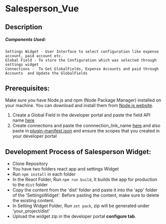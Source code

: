 # Salesperson_Vue

## Description

<p></p>

<p></p>

##### Components Used: 

    Settings Widget - User Interface to select configuration like expense account, paid account etc.
    Global Field - To store the Configuration which was selected through settings widget
    Connections -  To Get GlobalFields, Expense Accounts and paid through Accounts  and Update the GlobalFields 



## Prerequisites:

Make sure you have Node.js and npm (Node Package Manager) installed on your machine. You can download and install them from [Node.js website](https://nodejs.org/).
1. Create a Global Field in the developer portal and paste the field API name [here](https://github.com/zoho/zohofinance-SalespersonWidget-Vue/blob/47d2d79b6e8535c036e2b85b476de5f3529bbde0/salesperson-vue-app/src/main.js#L21)
2. Create connections and paste the connnection_link_name [here](https://github.com/zoho/zohofinance-SalespersonWidget-Vue/blob/47d2d79b6e8535c036e2b85b476de5f3529bbde0/salesperson-vue-app/src/main.js#L20).and also paste in [plugin-manifest.json](https://github.com/zoho/zohofinance-SalespersonWidget-Vue/blob/47d2d79b6e8535c036e2b85b476de5f3529bbde0/Salesperson-settingWidget/plugin-manifest.json#L21) and ensure the scopes that you created in your developer portal

              
## Development Process of Salesperson Widget:
* Clone Repository
* You have two folders react app and settings Widget
* Run `npm install` in each folder
* In the React Folder, Run `npm run build`,  It builds the app for production to the `dist` folder
* Copy the content from the 'dist' folder and paste it into the 'app' folder of the 'SettingsWidget'. Before pasting the content, make sure to delete the existing content.
* In Setting Widget Folder, Run `zet pack`, zip will be generated under 'your_project/dist' 
* Upload the widget zip in the developer portal **configure tab**.
  
